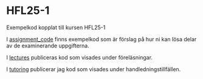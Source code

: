 # HFL25-1

Exempelkod kopplat till kursen HFL25-1

I [assignment_code](/assignment_code/) finns exempelkod som är förslag på hur ni kan lösa delar av de examinerande uppgifterna.

I [lectures](/lectures/) publiceras kod som visades under föreläsningar.

I [tutoring](/tutoring/) publicerar jag kod som visades under handledningstillfällen.

<!-- git clean -d -x -f -->

<!-- git clean -X -f -->